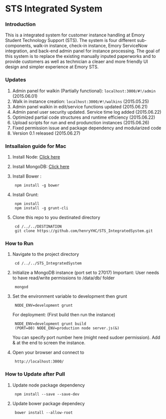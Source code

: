 # STS Integrated System
### Introduction
This is a integrated system for customer instance handling at Emory Student Technology Support (STS). The system is four different sub-components, walk-in instance, check-in instance, Emory ServiceNow integration, and back-end admin panel for instance processing. The goal of this system is to replace the existing manually inputed paperworks and to provide customers as well as technician a cleaer and more friendly UI design and simpler experience at Emory STS.

### Updates
1. Admin panel for walkin (Partially functional): `localhost:3000/#!/admin` (2015.06.01)
2. Walk in instance creation: `localhost:3000/#!/walkins` (2015.05.25)
3. Admin panel walkin in edit/service functions updated (2015.06.21)
4. Admin panel user security updated. Service time log added (2015.06.22)
5. Optimized partial code structures and runtime efficiency (2015.06.22)
6. Upload scripts for run and end produnction instances (2015.06.26)
7. Fixed permission issue and package dependency and modularized code 
8. Version 0.1 released (2015.06.27)

### Intsallaion guide for Mac
1. Install Node: [Click here](https://nodejs.org/download/)
2. Install MongoDB: [Click here](http://www.mongodb.org/downloads) 
3. Install Bower :

		npm install -g bower

4. Install Grunt:
		
		npm install
		npm install -g grunt-cli
		
5. Clone this repo to you destinated directory

		cd /../../DESTINATION
		git clone https://github.com/henryYHC/STS_IntegratedSystem.git
		
### How to Run
1. Navigate to the project directory

		cd /../../STS_IntegratedSystem
		
2. Initialize a MongoDB instance (port set to 27017) 
   Important: User needs to have read/write permissions to /data/db/ folder

		mongod
	
3. Set the environment variable to development then grunt

		NODE_ENV=development grunt
		
	For deployment: (First build then run the instance)
		
		NODE_ENV=development grunt build
		(PORT=80) NODE_ENV=production node server.js(&)
	
	You can specify port number here (might need sudoer permission). Add & at the end to screen the instance.
		
4. Open your browser and connect to 

		http://localhost:3000/
		
### How to Update after Pull
1. Update node package dependency
		
		npm install --save --save-dev
		
2. Update bower package dependecy

		bower install --allow-root
